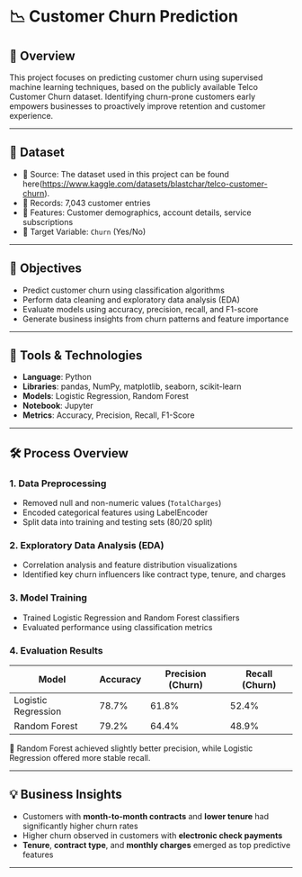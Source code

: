 # 📉 Customer Churn Prediction

## 🧠 Overview

This project focuses on predicting customer churn using supervised machine learning techniques, based on the publicly available Telco Customer Churn dataset. Identifying churn-prone customers early empowers businesses to proactively improve retention and customer experience.

---

## 📂 Dataset

- 📄 Source: The dataset used in this project can be found here(https://www.kaggle.com/datasets/blastchar/telco-customer-churn).
- 🧮 Records: 7,043 customer entries
- 🧾 Features: Customer demographics, account details, service subscriptions
- 🎯 Target Variable: `Churn` (Yes/No)

---

## 🎯 Objectives

- Predict customer churn using classification algorithms  
- Perform data cleaning and exploratory data analysis (EDA)  
- Evaluate models using accuracy, precision, recall, and F1-score  
- Generate business insights from churn patterns and feature importance  

---

## 🔧 Tools & Technologies

- **Language**: Python  
- **Libraries**: pandas, NumPy, matplotlib, seaborn, scikit-learn  
- **Models**: Logistic Regression, Random Forest  
- **Notebook**: Jupyter  
- **Metrics**: Accuracy, Precision, Recall, F1-Score

---

## 🛠️ Process Overview

### 1. Data Preprocessing
- Removed null and non-numeric values (`TotalCharges`)
- Encoded categorical features using LabelEncoder
- Split data into training and testing sets (80/20 split)

### 2. Exploratory Data Analysis (EDA)
- Correlation analysis and feature distribution visualizations
- Identified key churn influencers like contract type, tenure, and charges

### 3. Model Training
- Trained Logistic Regression and Random Forest classifiers
- Evaluated performance using classification metrics

### 4. Evaluation Results

| Model               | Accuracy | Precision (Churn) | Recall (Churn) |
|---------------------|----------|-------------------|----------------|
| Logistic Regression | 78.7%    | 61.8%             | 52.4%          |
| Random Forest       | 79.2%    | 64.4%             | 48.9%          |

📌 Random Forest achieved slightly better precision, while Logistic Regression offered more stable recall.

---

## 💡 Business Insights

- Customers with **month-to-month contracts** and **lower tenure** had significantly higher churn rates
- Higher churn observed in customers with **electronic check payments**
- **Tenure**, **contract type**, and **monthly charges** emerged as top predictive features

---


